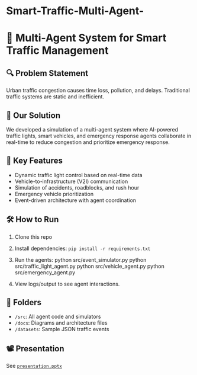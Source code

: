 # Smart-Traffic-Multi-Agent-

# 🚦 Multi-Agent System for Smart Traffic Management

## 🔍 Problem Statement
Urban traffic congestion causes time loss, pollution, and delays. Traditional traffic systems are static and inefficient.

## 🎯 Our Solution
We developed a simulation of a multi-agent system where AI-powered traffic lights, smart vehicles, and emergency response agents collaborate in real-time to reduce congestion and prioritize emergency response.

## 🧠 Key Features
- Dynamic traffic light control based on real-time data
- Vehicle-to-infrastructure (V2I) communication
- Simulation of accidents, roadblocks, and rush hour
- Emergency vehicle prioritization
- Event-driven architecture with agent coordination

## 🛠️ How to Run
1. Clone this repo
2. Install dependencies: `pip install -r requirements.txt`
3. Run the agents:
python src/event_simulator.py
python src/traffic_light_agent.py
python src/vehicle_agent.py
python src/emergency_agent.py

4. View logs/output to see agent interactions.

## 📂 Folders
- `/src`: All agent code and simulators
- `/docs`: Diagrams and architecture files
- `/datasets`: Sample JSON traffic events

## 📽️ Presentation
See [`presentation.pptx`](./presentation.pptx)

